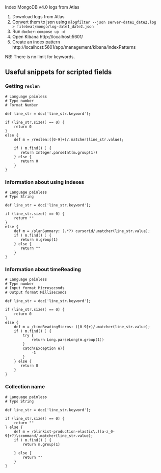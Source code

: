 Index MongoDB v4.0 logs from Atlas

1. Download logs from Atlas
2. Convert them to json using `mlogfilter --json server-date1_date2.log > filebeat/mongo/log-date1_date2.json`
3. Run `docker-compose up -d`
4. Open Kibana http://localhost:5601/
5. Create an index pattern http://localhost:5601/app/management/kibana/indexPatterns

NB! There is no limit for keywords.

## Useful snippets for scripted fields

### Getting `reslen`

```painless
# Language painless
# Type number
# Format Number

def line_str = doc['line_str.keyword'];

if (line_str.size() == 0) {
    return 0
}
else {
    def m = /reslen:([0-9]+)/.matcher(line_str.value);

    if ( m.find() ) {
       return Integer.parseInt(m.group(1))
    } else {
       return 0
    }
}
```

### Information about using indexes

```
# Language painless
# Type String

def line_str = doc['line_str.keyword'];

if (line_str.size() == 0) {
    return ""
}
else {
    def m = /planSummary: (.*?) cursorid/.matcher(line_str.value);
    if ( m.find() ) {
       return m.group(1)
    } else {
       return ""
    }
}
```

### Information about timeReading

```
# Language painless
# Type number
# Input format Microseconds
# Output format Milliseconds

def line_str = doc['line_str.keyword'];

if (line_str.size() == 0) {
    return 0
}
else {
    def m = /timeReadingMicros: ([0-9]+)/.matcher(line_str.value);
    if ( m.find() ) {
        try {
            return Long.parseLong(m.group(1))
        }
        catch(Exception e){
            -1
        }
    } else {
       return 0
    }
}
```

### Collection name

```
# Language painless
# Type String

def line_str = doc['line_str.keyword'];

if (line_str.size() == 0) {
    return ""
} else {
    def m = /blinkist-production-elastic\.([a-z_0-9]+?)\scommand/.matcher(line_str.value);
    if ( m.find() ) {
        return m.group(1)

    } else {
        return ""
    }
}
```
